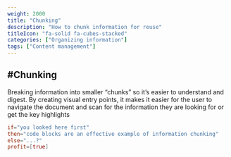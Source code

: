 ```yaml
---
weight: 2000
title: "Chunking"
description: "How to chunk information for reuse"
titleIcon: "fa-solid fa-cubes-stacked"
categories: ["Organizing information"]
tags: ["Content management"]
---
```

#Chunking
---
Breaking information into smaller “chunks” so it’s easier to understand and digest. By creating visual entry points, it makes it easier for the user to navigate the document and scan for the information they are looking for or get the key highlights

``` toml
if="you looked here first"
then="code blocks are an effective example of information chunking"
else="...?"
profit=[true]
```
